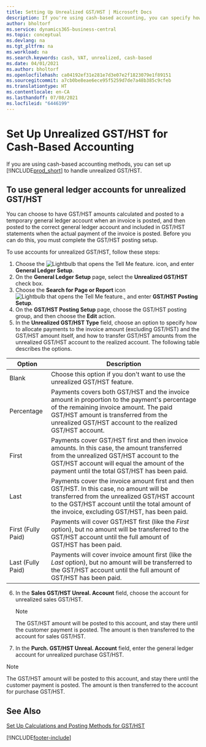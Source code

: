 ```yaml
---
title: Setting Up Unrealized GST/HST | Microsoft Docs
description: If you're using cash-based accounting, you can specify how to handle unrealized GST/HST for sales and purchases.
author: bholtorf
ms.service: dynamics365-business-central
ms.topic: conceptual
ms.devlang: na
ms.tgt_pltfrm: na
ms.workload: na
ms.search.keywords: cash, VAT, unrealized, cash-based
ms.date: 04/01/2021
ms.author: bholtorf
ms.openlocfilehash: ca04192ef31e281e7d3e07e2f1823079e1f89151
ms.sourcegitcommit: a7cb0be8eae6ece95f5259d7de7a48b385c9cfeb
ms.translationtype: HT
ms.contentlocale: en-CA
ms.lasthandoff: 07/08/2021
ms.locfileid: "6446199"
---
```

# <a name="set-up-unrealized-vat-for-cash-based-accounting"></a>Set Up Unrealized GST/HST for Cash-Based Accounting
If you are using cash-based accounting methods, you can set up [!INCLUDE[prod_short](includes/prod_short.md)] to handle unrealized GST/HST.

## <a name="to-use-general-ledger-accounts-for-unrealized-vat"></a>To use general ledger accounts for unrealized GST/HST
You can choose to have GST/HST amounts calculated and posted to a temporary general ledger account when an invoice is posted, and then posted to the correct general ledger account and included in GST/HST statements when the actual payment of the invoice is posted. Before you can do this, you must complete the GST/HST posting setup.

To use accounts for unrealized GST/HST, follow these steps:
1. Choose the ![Lightbulb that opens the Tell Me feature.](media/ui-search/search_small.png "Tell me what you want to do") icon, and enter **General Ledger Setup**.
2. On the **General Ledger Setup** page, select the **Unrealized GST/HST** check box.
3. Choose the **Search for Page or Report** icon ![Lightbulb that opens the Tell Me feature.](media/ui-search/search_small.png "Tell me what you want to do"), and enter **GST/HST Posting Setup**.
4. On the **GST/HST Posting Setup** page, choose the GST/HST posting group, and then choose the **Edit** action.
5. In the **Unrealized GST/HST Type** field, choose an option to specify how to allocate payments to the invoice amount (excluding GST/HST) and the GST/HST amount itself, and how to transfer GST/HST amounts from the unrealized GST/HST account to the realized account. The following table describes the options.

| Option | Description |
| --- | --- |
| Blank | Choose this option if you don't want to use the unrealized GST/HST feature. |
| Percentage | Payments covers both GST/HST and the invoice amount in proportion to the payment's percentage of the remaining invoice amount. The paid GST/HST amount is transferred from the unrealized GST/HST account to the realized GST/HST account. |
| First | Payments cover GST/HST first and then invoice amounts. In this case, the amount transferred from the unrealized GST/HST account to the GST/HST account will equal the amount of the payment until the total GST/HST has been paid. |
| Last | Payments cover the invoice amount first and then GST/HST. In this case, no amount will be transferred from the unrealized GST/HST account to the GST/HST account until the total amount of the invoice, excluding GST/HST, has been paid. |
| First (Fully Paid) | Payments will cover GST/HST first (like the _First_ option), but no amount will be transferred to the GST/HST account until the full amount of GST/HST has been paid. |
| Last (Fully Paid) | Payments will cover invoice amount first (like the _Last_ option), but no amount will be transferred to the GST/HST account until the full amount of GST/HST has been paid. |

6. In the **Sales GST/HST Unreal. Account** field, choose the account for unrealized sales GST/HST.

    > [!NOTE]  
    > The GST/HST amount will be posted to this account, and stay there until the customer payment is posted. The amount is then transferred to the account for sales GST/HST.
7. In the **Purch. GST/HST Unreal. Account** field, enter the general ledger account for unrealized purchase GST/HST.

> [!NOTE]  
> The GST/HST amount will be posted to this account, and stay there until the customer payment is posted. The amount is then transferred to the account for purchase GST/HST.

## <a name="see-also"></a>See Also
[Set Up Calculations and Posting Methods for GST/HST](finance-setup-vat.md)

[!INCLUDE[footer-include](includes/footer-banner.md)]
